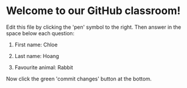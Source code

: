 # Welcome to our GitHub classroom!

Edit this file by clicking the 'pen' symbol to the right.
Then answer in the space below each question:

1. First name: Chloe 

2. Last name: Hoang

3. Favourite animal: Rabbit


Now click the green 'commit changes' button at the bottom.

